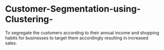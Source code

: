 # Customer-Segmentation-using-Clustering-

To segregate the customers according to their annual income and shopping habits for businesses to target them accordingly resulting in increased sales.
